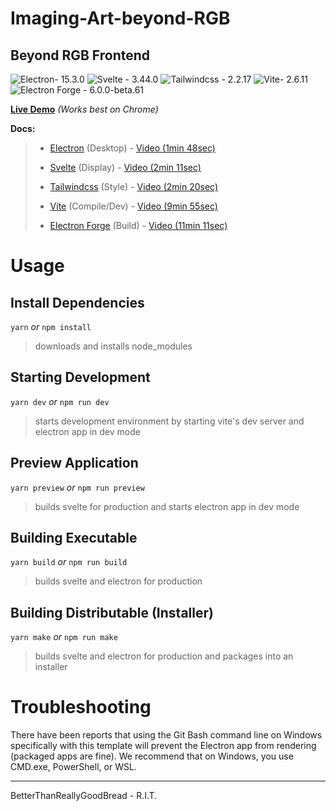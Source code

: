 # Imaging-Art-beyond-RGB

## Beyond RGB Frontend
![Electron- 15.3.0](https://badgen.net/badge/Electron/v15.3.0/blue)  ![Svelte - 3.44.0](https://badgen.net/badge/Svelte/v3.44.0/orange) ![Tailwindcss - 2.2.17](https://badgen.net/badge/Tailwindcss/v2.2.17/purple) ![Vite- 2.6.11](https://badgen.net/badge/Vite/v2.6.11/green) ![Electron Forge - 6.0.0-beta.61](https://badgen.net/badge/Electron%20Forge/v6.0.0-beta.61/red)

[**Live Demo**](https://dev.d2m0gyo8ptlels.amplifyapp.com/) *(Works best on Chrome)*

  

**Docs:**
>  -  [Electron](https://www.electronjs.org/docs/latest/) (Desktop) - [Video (1min 48sec)](https://www.youtube.com/watch?v=m3OjWNFREJo)
>
>  -  [Svelte](https://svelte.dev/docs) (Display) - [Video (2min 11sec)](https://www.youtube.com/watch?v=rv3Yq-B8qp4)
>
>  -  [Tailwindcss](https://tailwindcss.com/docs) (Style) - [Video (2min 20sec)](https://www.youtube.com/watch?v=mr15Xzb1Ook)
>
>  -  [Vite](https://vitejs.dev/guide/) (Compile/Dev) - [Video (9min 55sec)](https://www.youtube.com/watch?v=5IG4UmULyoA)
>
>  -  [Electron Forge](https://www.electronforge.io/) (Build) - [Video (11min 11sec)](https://www.youtube.com/watch?v=3yqDxhR2XxE)

  

# Usage

  

## Install Dependencies

  

`yarn` *or* `npm install`

  >downloads and installs node_modules 

## Starting Development

  

`yarn dev` *or* `npm run dev`

>starts development environment by starting vite's dev server and electron app in dev mode

  

## Preview Application

  

`yarn preview` *or* `npm run preview`

>builds svelte for production and starts electron app in dev mode

  

## Building Executable

  

`yarn build` *or* `npm run build`

>builds svelte and electron for production

  

## Building Distributable (Installer)

  

`yarn make` *or* `npm run make`

>builds svelte and electron for production and packages into an installer

  

# Troubleshooting

There have been reports that using the Git Bash command line on Windows specifically with this template will prevent the Electron app from rendering (packaged apps are fine). We recommend that on Windows, you use CMD.exe, PowerShell, or WSL.

  

---

  

BetterThanReallyGoodBread - R.I.T.